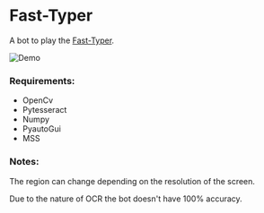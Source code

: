 # Fast-Typer
A bot to play the [Fast-Typer](https://poki.com/en/g/fast-typer-3).

![Demo](https://media.giphy.com/media/JUjQh63Xjz9W8YR0Ve/giphy.gif)

### Requirements:

- OpenCv
- Pytesseract
- Numpy
- PyautoGui
- MSS

### Notes:

The region can change depending on the resolution of the screen.

Due to the nature of OCR the bot doesn't have 100% accuracy.